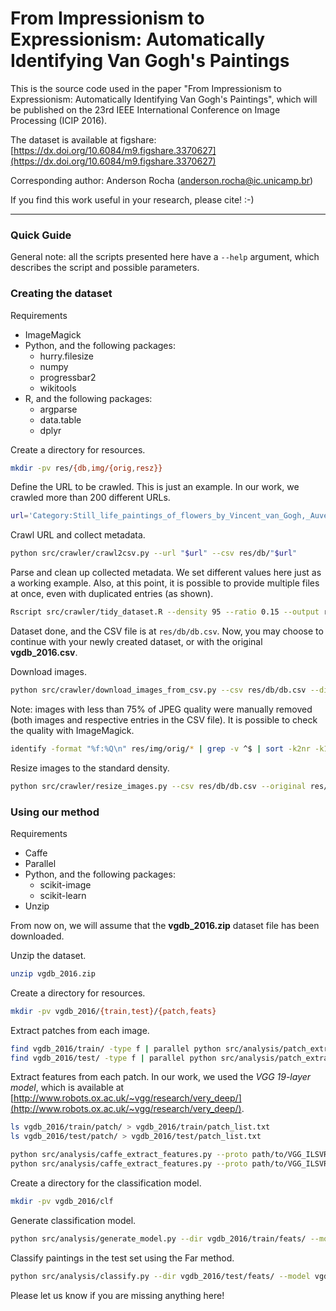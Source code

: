 # From Impressionism to Expressionism: Automatically Identifying Van Gogh's Paintings

This is the source code used in the paper
"From Impressionism to Expressionism: Automatically
Identifying Van Gogh's Paintings", which will be
published on the 23rd IEEE International Conference
on Image Processing (ICIP 2016).

The dataset is available at figshare:
[https://dx.doi.org/10.6084/m9.figshare.3370627](https://dx.doi.org/10.6084/m9.figshare.3370627)

Corresponding author:
Anderson Rocha ([anderson.rocha@ic.unicamp.br](mailto:anderson.rocha@ic.unicamp.br))


If you find this work useful in your research, please cite!  :-)


---

### Quick Guide

General note: all the scripts presented here have a `--help` argument,
which describes the script and possible parameters.


### Creating the dataset

Requirements

- ImageMagick
- Python, and the following packages:
    - hurry.filesize
    - numpy
    - progressbar2
    - wikitools
- R, and the following packages:
    - argparse
    - data.table
    - dplyr


Create a directory for resources.
```bash
mkdir -pv res/{db,img/{orig,resz}}
```

Define the URL to be crawled. This is just an example. In our work, we crawled more than 200 different URLs.
```bash
url='Category:Still_life_paintings_of_flowers_by_Vincent_van_Gogh,_Auvers_1890'
```

Crawl URL and collect metadata.
```bash
python src/crawler/crawl2csv.py --url "$url" --csv res/db/"$url"
```

Parse and clean up collected metadata.
We set different values here just as a working example.
Also, at this point, it is possible to provide multiple files at once, even with duplicated entries (as shown).
```bash
Rscript src/crawler/tidy_dataset.R --density 95 --ratio 0.15 --output res/db/db.csv res/db/"$url" res/db/"$url"
```

Dataset done, and the CSV file is at `res/db/db.csv`.
Now, you may choose to continue with your newly created dataset, or with the original **vgdb_2016.csv**.


Download images.
```bash
python src/crawler/download_images_from_csv.py --csv res/db/db.csv --directory res/img/orig/
```
Note: images with less than 75% of JPEG quality were manually removed
(both images and respective entries in the CSV file).
It is possible to check the quality with ImageMagick.

```bash
identify -format "%f:%Q\n" res/img/orig/* | grep -v ^$ | sort -k2nr -k1 -t:
```


Resize images to the standard density.
```bash
python src/crawler/resize_images.py --csv res/db/db.csv --original res/img/orig/ --resized res/img/resz/
```


### Using our method

Requirements

- Caffe
- Parallel
- Python, and the following packages:
    - scikit-image
    - scikit-learn
- Unzip


From now on, we will assume that the **vgdb_2016.zip** dataset file has been downloaded.

Unzip the dataset.
```bash
unzip vgdb_2016.zip
```

Create a directory for resources.
```bash
mkdir -pv vgdb_2016/{train,test}/{patch,feats}
```

Extract patches from each image.
```bash
find vgdb_2016/train/ -type f | parallel python src/analysis/patch_extraction.py --image {} --dir vgdb_2016/train/patch/
find vgdb_2016/test/ -type f | parallel python src/analysis/patch_extraction.py --image {} --dir vgdb_2016/test/patch/
```

Extract features from each patch.
In our work, we used the *VGG 19-layer model*, which is available at [http://www.robots.ox.ac.uk/~vgg/research/very_deep/](http://www.robots.ox.ac.uk/~vgg/research/very_deep/).
```bash
ls vgdb_2016/train/patch/ > vgdb_2016/train/patch_list.txt
ls vgdb_2016/test/patch/ > vgdb_2016/test/patch_list.txt

python src/analysis/caffe_extract_features.py --proto path/to/VGG_ILSVRC_19_layers_deploy.prototxt --model path/to/VGG_ILSVRC_19_layers.caffemodel --list vgdb_2016/train/patch_list.txt --input vgdb_2016/train/patch/ --output vgdb_2016/train/feats/
python src/analysis/caffe_extract_features.py --proto path/to/VGG_ILSVRC_19_layers_deploy.prototxt --model path/to/VGG_ILSVRC_19_layers.caffemodel --list vgdb_2016/test/patch_list.txt --input vgdb_2016/test/patch/ --output vgdb_2016/test/feats/
```

Create a directory for the classification model.
```bash
mkdir -pv vgdb_2016/clf
```

Generate classification model.
```bash
python src/analysis/generate_model.py --dir vgdb_2016/train/feats/ --model vgdb_2016/clf/model.pkl --verbose
```

Classify paintings in the test set using the Far method.
```bash
python src/analysis/classify.py --dir vgdb_2016/test/feats/ --model vgdb_2016/clf/model.pkl -pp --verbose
```


Please let us know if you are missing anything here!

